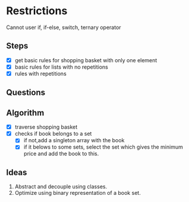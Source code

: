 # Restrictions

Cannot user if, if-else, switch, ternary operator

## Steps

- [x] get basic rules for shopping basket with only one element
- [x] basic rules for lists with no repetitions
- [x]  rules with repetitions  

## Questions

## Algorithm

- [x] traverse shopping basket
- [x] checks if book belongs to a set
    -[x] if not,add a singleton array with the book
    -[x] if it belows to some sets, select the set which gives
     the minimum price and add the book to this.

## Ideas

1. Abstract and decouple using classes.
2. Optimize using binary representation of a book set.
